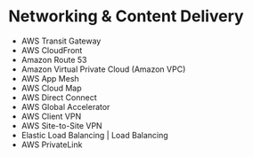 # Networking & Content Delivery

- AWS Transit Gateway
- AWS CloudFront
- Amazon Route 53
- Amazon Virtual Private Cloud (Amazon VPC)
- AWS App Mesh
- AWS Cloud Map
- AWS Direct Connect
- AWS Global Accelerator
- AWS Client VPN
- AWS Site-to-Site VPN
- Elastic Load Balancing | Load Balancing
- AWS PrivateLink
